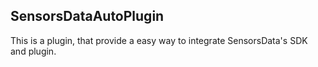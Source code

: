 ## SensorsDataAutoPlugin

This is a plugin, that provide a easy way to integrate SensorsData's SDK and plugin.
